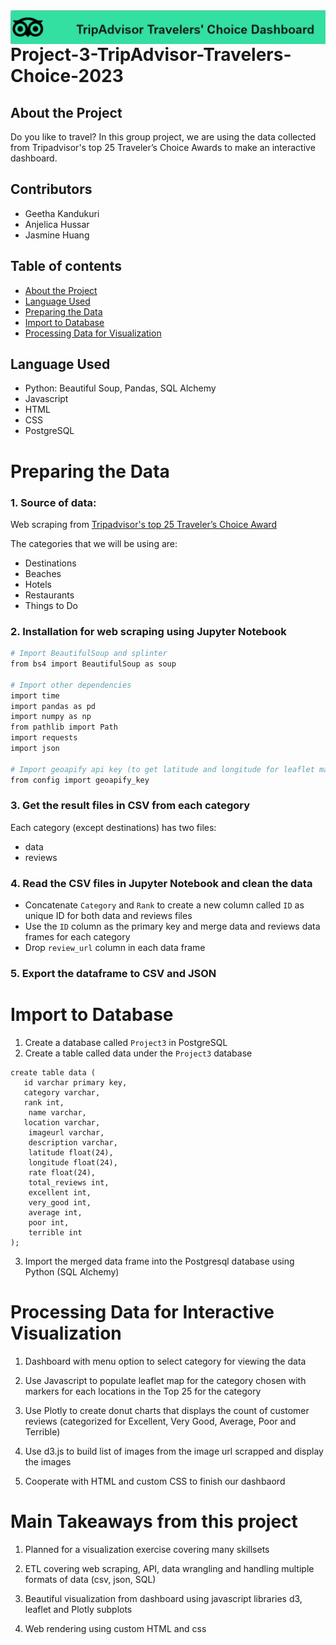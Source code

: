 <img align=left src="https://github.com/angelica3990/Project-3-TripAdvisor-Travelers-Choice-2023/blob/main/images/logoandtext.png">

# Project-3-TripAdvisor-Travelers-Choice-2023
## About the Project

Do you like to travel? In this group project, we are using the data collected from Tripadvisor's top 25 Traveler’s Choice Awards to make an interactive dashboard.


## Contributors
  
- Geetha Kandukuri
- Anjelica Hussar
- Jasmine Huang

## Table of contents

- [About the Project](#about-the-project)
- [Language Used](#language-used)
- [Preparing the Data](#preparing-the-data)
- [Import to Database](#import-to-database)
- [Processing Data for Visualization](#processing-data-for-visualization)


## Language Used
* Python: Beautiful Soup, Pandas, SQL Alchemy
* Javascript
* HTML
* CSS
* PostgreSQL


# Preparing the Data

### 1. Source of data:

Web scraping from [Tripadvisor's top 25 Traveler’s Choice Award ]( https://www.tripadvisor.com/TravelersChoice)

The categories that we will be using are:
* Destinations
* Beaches
* Hotels
* Restaurants
* Things to Do

### 2. Installation for web scraping using Jupyter Notebook
```bash
# Import BeautifulSoup and splinter
from bs4 import BeautifulSoup as soup

# Import other dependencies
import time
import pandas as pd
import numpy as np
from pathlib import Path
import requests
import json

# Import geoapify api key (to get latitude and longitude for leaflet maps)
from config import geoapify_key
```

### 3. Get the result files in CSV from each category
Each category (except destinations) has two files: 

* data
* reviews
### 4. Read the CSV files in Jupyter Notebook and clean the data

* Concatenate `Category` and `Rank` to create a new column called `ID` as unique ID for both data and reviews files
* Use the `ID` column as the primary key and merge data and reviews data frames for each category
* Drop `review_url` column in each data frame

### 5. Export the dataframe to CSV and JSON


# Import to Database
1. Create a database called `Project3` in PostgreSQL
2. Create a table called data under the `Project3` database
```
create table data (
   id varchar primary key,
   category varchar,
   rank int,
    name varchar,
   location varchar,
    imageurl varchar,
    description varchar,
    latitude float(24),
    longitude float(24),
    rate float(24),
    total_reviews int,
    excellent int,
    very_good int,
    average int,
    poor int,
    terrible int
);
```

3. Import the merged data frame into the Postgresql database using Python (SQL Alchemy)



# Processing Data for Interactive Visualization

1. Dashboard with menu option to select category for viewing the data

2. Use Javascript to populate leaflet map for the category chosen with markers for each locations in the Top 25 for the category

3. Use Plotly to create donut charts that displays the count of customer reviews (categorized for Excellent, Very Good, Average, Poor and Terrible)

4. Use d3.js to build list of images from the image url scrapped and display the images

5. Cooperate with HTML and custom CSS to finish our dashbaord



# Main Takeaways from this project

1. Planned for a visualization exercise covering many skillsets

2. ETL covering web scraping, API, data wrangling and handling multiple formats of data (csv, json, SQL)

3. Beautiful visualization from dashboard using javascript libraries d3, leaflet and Plotly subplots

4. Web rendering using custom HTML and css
